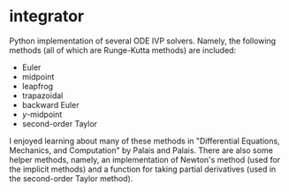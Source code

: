 # integrator

Python implementation of several ODE IVP solvers.  Namely, the following methods (all of which are Runge-Kutta methods) are included:
- Euler
- midpoint
- leapfrog 
- trapazoidal
- backward Euler
- $y$-midpoint
- second-order Taylor

I enjoyed learning about many of these methods in "Differential Equations, Mechanics, and Computation" by Palais and Palais.  There are also some helper methods, namely, an implementation of Newton's method (used for the implicit methods) and a function for taking partial derivatives (used in the second-order Taylor method). 
